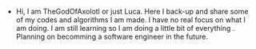 
- Hi, I am TheGodOfAxolotl or just Luca.
  Here I back-up and share some of my codes and algorithms I am made.
  I have no real focus on what I am doing. I am still learning so I 
  am doing a little bit of everything .
  Planning on becomming a software engineer in the future. 


<!---
GodOfAxolotl/GodOfAxolotl is a ✨ special ✨ repository because its `README.md` (this file) appears on your GitHub profile.
You can click the Preview link to take a look at your changes.
--->
